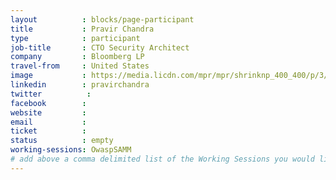 ```yaml
---
layout          : blocks/page-participant
title           : Pravir Chandra
type            : participant
job-title       : CTO Security Architect
company         : Bloomberg LP
travel-from     : United States
image           : https://media.licdn.com/mpr/mpr/shrinknp_400_400/p/3/005/03b/044/2f12eb5.jpg
linkedin        : pravirchandra
twitter          :
facebook        :
website         :
email           :
ticket          :
status          : empty
working-sessions: OwaspSAMM
# add above a comma delimited list of the Working Sessions you would like to attend (use the session's title)
---
```


<!-- put more details about participant here -->
